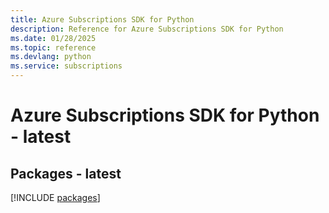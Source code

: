 ```yaml
---
title: Azure Subscriptions SDK for Python
description: Reference for Azure Subscriptions SDK for Python
ms.date: 01/28/2025
ms.topic: reference
ms.devlang: python
ms.service: subscriptions
---
```

# Azure Subscriptions SDK for Python - latest
## Packages - latest
[!INCLUDE [packages](subscriptions-index.md)]